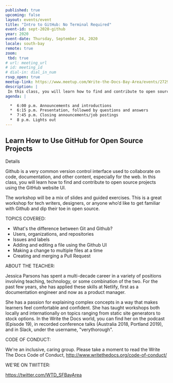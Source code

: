 ```yaml
---
published: true
upcoming: false
layout: events/event
title: "Intro to GitHub: No Terminal Required"
event-id: sept-2020-github
year: 2020
event-date: Thursday, September 24, 2020
locale: south-bay
remote: true
zoom:
 tbd: true
# url: meeting_url
# id: meeting_id
# dial-in: dial_in_num
rsvp_open: true
meetup-link: https://www.meetup.com/Write-the-Docs-Bay-Area/events/272998918/
description: |
 In this class, you will learn how to find and contribute to open source projects using the GitHub website UI.
agenda: |

  *  6:00 p.m. Announcements and introductions
  *  6:15 p.m. Presentation, followed by questions and answers
  *  7:45 p.m. Closing announcements/job postings
  *  8 p.m. Lights out
---
```


## Learn How to Use GitHub for Open Source Projects

Details

Github is a very common version control interface used to collaborate on code, documentation, and other content, especially for the web. In this class, you will learn how to find and contribute to open source projects using the GitHub website UI.

The workshop will be a mix of slides and guided exercises. This is a great workshop for tech writers, designers, or anyone who’d like to get familiar with Github and dip their toe in open source.

TOPICS COVERED:

* What's the difference between Git and Github?
* Users, organizations, and repositories
* Issues and labels
* Adding and editing a file using the Github UI
* Making a change to multiple files at a time
* Creating and merging a Pull Request

ABOUT THE TEACHER:

Jessica Parsons has spent a multi-decade career in a variety of positions involving teaching, technology, or some combination of the two. For the past few years, she has applied these skills at Netlify, first as a documentation engineer and now as a product manager.

She has a passion for explaining complex concepts in a way that makes learners feel comfortable and confident. She has taught workshops both locally and internationally on topics ranging from static site generators to stock options. In the Write the Docs world, you can find her on the podcast (Episode 19), in recorded conference talks (Australia 2018, Portland 2019), and in Slack, under the username, "verythorough".

CODE OF CONDUCT:

 We're an inclusive, caring group. Please take a moment to read the Write The Docs Code of Conduct, http://www.writethedocs.org/code-of-conduct/

WE'RE ON TWITTER:

https://twitter.com/WTD_SFBayArea
